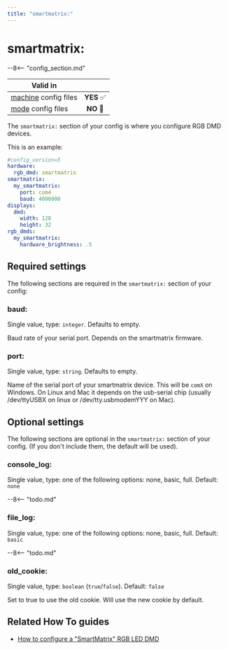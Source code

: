 ```yaml
---
title: "smartmatrix:"
---
```


# smartmatrix:


--8<-- "config_section.md"

| Valid in | |
|-----|:----:|
|[machine](instructions/machine_config.md) config files |**YES** :white_check_mark:|
|[mode](instructions/mode_config.md) config files|**NO** :no_entry_sign:|

The `smartmatrix:` section of your config is where you configure RGB DMD
devices.

This is an example:

``` yaml
#config_version=5
hardware:
  rgb_dmd: smartmatrix
smartmatrix:
  my_smartmatrix:
    port: com4
    baud: 4000000
displays:
  dmd:
    width: 128
    height: 32
rgb_dmds:
  my_smartmatrix:
    hardware_brightness: .5
```

## Required settings

The following sections are required in the `smartmatrix:` section of
your config:

### baud:

Single value, type: `integer`. Defaults to empty.

Baud rate of your serial port. Depends on the smartmatrix firmware.

### port:

Single value, type: `string`. Defaults to empty.

Name of the serial port of your smartmatrix device. This will be
`comX` on Windows. On Linux and Mac it depends on the
usb-serial chip (usually /dev/ttyUSBX on linux or /dev/tty.usbmodemYYY
on Mac).

## Optional settings

The following sections are optional in the `smartmatrix:` section of
your config. (If you don't include them, the default will be used).

### console_log:

Single value, type: one of the following options: none, basic, full.
Default: `none`

--8<-- "todo.md"

### file_log:

Single value, type: one of the following options: none, basic, full.
Default: `basic`

--8<-- "todo.md"

### old_cookie:

Single value, type: `boolean` (`true`/`false`). Default: `false`

Set to true to use the old cookie. Will use the new cookie by default.

## Related How To guides

* [How to configure a "SmartMatrix" RGB LED DMD](../hardware/smartmatrix.md)

